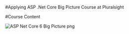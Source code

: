 #Applying ASP .Net Core Big Picture Course at Pluralsight

#Course Content

![ASP Net Core 6 Big Picture png](https://user-images.githubusercontent.com/71642642/212566583-107f84d1-5a25-48d1-8b24-8856cfd5e491.png)
